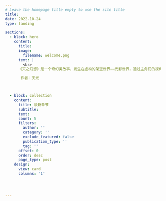 ```yaml
---
# Leave the homepage title empty to use the site title
title:
date: 2022-10-24
type: landing

sections:
  - block: hero
    content:
      title: 
      image:
        filename: welcome.png
      text: |
        <br>
      《天之幻想》是一个奇幻类故事，发生在虚构的架空世界——光影世界，通过主角们的视角逐步揭开了这个独特的幻想世界的种种奥秘。该系列分为三部分，第一部分为《天之五绝》。

       作者：天光



  - block: collection
    content:
      title: 最新章节
      subtitle:
      text:
      count: 5
      filters:
        author: ''
        category: ''
        exclude_featured: false
        publication_type: ''
        tag: ''
      offset: 0
      order: desc
      page_type: post
    design:
      view: card
      columns: '1'




---
```

